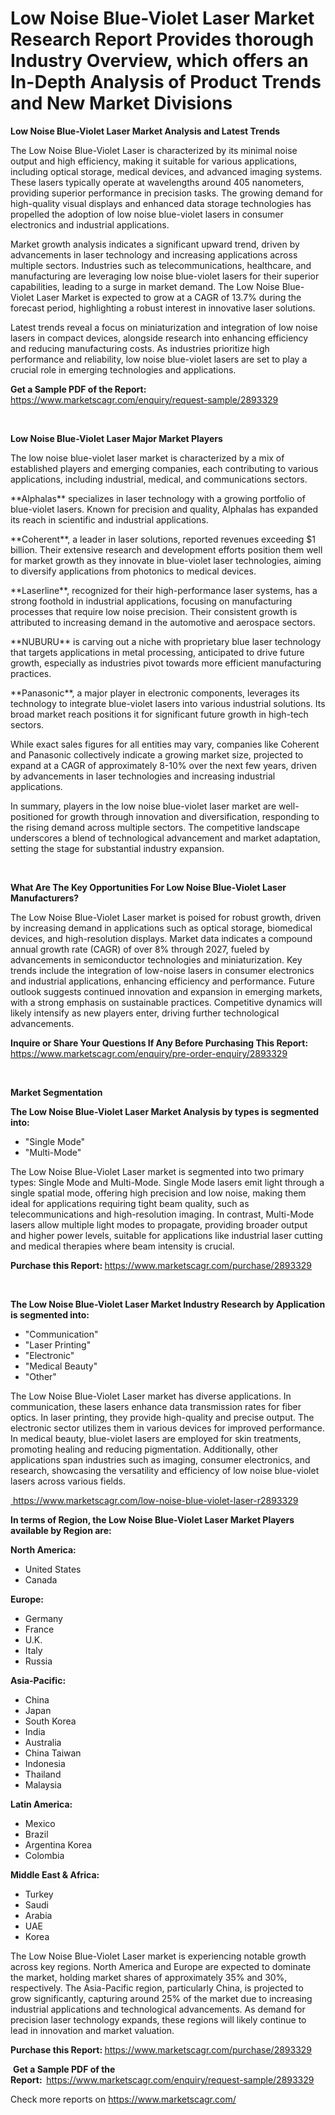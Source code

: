 <p><h1>Low Noise Blue-Violet Laser Market Research Report Provides thorough Industry Overview, which offers an In-Depth Analysis of Product Trends and New Market Divisions</h1></p><p><strong>Low Noise Blue-Violet Laser Market Analysis and Latest Trends</strong></p>
<p><p>The Low Noise Blue-Violet Laser is characterized by its minimal noise output and high efficiency, making it suitable for various applications, including optical storage, medical devices, and advanced imaging systems. These lasers typically operate at wavelengths around 405 nanometers, providing superior performance in precision tasks. The growing demand for high-quality visual displays and enhanced data storage technologies has propelled the adoption of low noise blue-violet lasers in consumer electronics and industrial applications.</p><p>Market growth analysis indicates a significant upward trend, driven by advancements in laser technology and increasing applications across multiple sectors. Industries such as telecommunications, healthcare, and manufacturing are leveraging low noise blue-violet lasers for their superior capabilities, leading to a surge in market demand. The Low Noise Blue-Violet Laser Market is expected to grow at a CAGR of 13.7% during the forecast period, highlighting a robust interest in innovative laser solutions.</p><p>Latest trends reveal a focus on miniaturization and integration of low noise lasers in compact devices, alongside research into enhancing efficiency and reducing manufacturing costs. As industries prioritize high performance and reliability, low noise blue-violet lasers are set to play a crucial role in emerging technologies and applications.</p></p>
<p><strong>Get a Sample PDF of the Report:&nbsp;</strong> <a href="https://www.marketscagr.com/enquiry/request-sample/2893329?utm_campaign=2465&utm_medium=2&utm_source=Github&utm_content=ia&utm_term=15032025&utm_id=low-noise-blue-violet-laser">https://www.marketscagr.com/enquiry/request-sample/2893329</a></p>
<p>&nbsp;</p>
<p><strong>Low Noise Blue-Violet Laser Major Market Players</strong></p>
<p><p>The low noise blue-violet laser market is characterized by a mix of established players and emerging companies, each contributing to various applications, including industrial, medical, and communications sectors.</p><p>**Alphalas** specializes in laser technology with a growing portfolio of blue-violet lasers. Known for precision and quality, Alphalas has expanded its reach in scientific and industrial applications.</p><p>**Coherent**, a leader in laser solutions, reported revenues exceeding $1 billion. Their extensive research and development efforts position them well for market growth as they innovate in blue-violet laser technologies, aiming to diversify applications from photonics to medical devices.</p><p>**Laserline**, recognized for their high-performance laser systems, has a strong foothold in industrial applications, focusing on manufacturing processes that require low noise precision. Their consistent growth is attributed to increasing demand in the automotive and aerospace sectors.</p><p>**NUBURU** is carving out a niche with proprietary blue laser technology that targets applications in metal processing, anticipated to drive future growth, especially as industries pivot towards more efficient manufacturing practices.</p><p>**Panasonic**, a major player in electronic components, leverages its technology to integrate blue-violet lasers into various industrial solutions. Its broad market reach positions it for significant future growth in high-tech sectors.</p><p>While exact sales figures for all entities may vary, companies like Coherent and Panasonic collectively indicate a growing market size, projected to expand at a CAGR of approximately 8-10% over the next few years, driven by advancements in laser technologies and increasing industrial applications.</p><p>In summary, players in the low noise blue-violet laser market are well-positioned for growth through innovation and diversification, responding to the rising demand across multiple sectors. The competitive landscape underscores a blend of technological advancement and market adaptation, setting the stage for substantial industry expansion.</p></p>
<p>&nbsp;</p>
<p><strong>What Are The Key Opportunities For Low Noise Blue-Violet Laser Manufacturers?</strong></p>
<p><p>The Low Noise Blue-Violet Laser market is poised for robust growth, driven by increasing demand in applications such as optical storage, biomedical devices, and high-resolution displays. Market data indicates a compound annual growth rate (CAGR) of over 8% through 2027, fueled by advancements in semiconductor technologies and miniaturization. Key trends include the integration of low-noise lasers in consumer electronics and industrial applications, enhancing efficiency and performance. Future outlook suggests continued innovation and expansion in emerging markets, with a strong emphasis on sustainable practices. Competitive dynamics will likely intensify as new players enter, driving further technological advancements.</p></p>
<p><strong>Inquire or Share Your Questions If Any Before Purchasing This Report:</strong> <a href="https://www.marketscagr.com/enquiry/pre-order-enquiry/2893329?utm_campaign=2465&utm_medium=2&utm_source=Github&utm_content=ia&utm_term=15032025&utm_id=low-noise-blue-violet-laser">https://www.marketscagr.com/enquiry/pre-order-enquiry/2893329</a></p>
<p>&nbsp;</p>
<p><strong>Market Segmentation</strong></p>
<p><strong>The Low Noise Blue-Violet Laser Market Analysis by types is segmented into:</strong></p>
<p><ul><li>"Single Mode"</li><li>"Multi-Mode"</li></ul></p>
<p><p>The Low Noise Blue-Violet Laser market is segmented into two primary types: Single Mode and Multi-Mode. Single Mode lasers emit light through a single spatial mode, offering high precision and low noise, making them ideal for applications requiring tight beam quality, such as telecommunications and high-resolution imaging. In contrast, Multi-Mode lasers allow multiple light modes to propagate, providing broader output and higher power levels, suitable for applications like industrial laser cutting and medical therapies where beam intensity is crucial.</p></p>
<p><strong>Purchase this Report:&nbsp;</strong><a href="https://www.marketscagr.com/purchase/2893329?utm_campaign=2465&utm_medium=2&utm_source=Github&utm_content=ia&utm_term=15032025&utm_id=low-noise-blue-violet-laser">https://www.marketscagr.com/purchase/2893329</a></p>
<p>&nbsp;</p>
<p><strong>The Low Noise Blue-Violet Laser Market Industry Research by Application is segmented into:</strong></p>
<p><ul><li>"Communication"</li><li>"Laser Printing"</li><li>"Electronic"</li><li>"Medical Beauty"</li><li>"Other"</li></ul></p>
<p><p>The Low Noise Blue-Violet Laser market has diverse applications. In communication, these lasers enhance data transmission rates for fiber optics. In laser printing, they provide high-quality and precise output. The electronic sector utilizes them in various devices for improved performance. In medical beauty, blue-violet lasers are employed for skin treatments, promoting healing and reducing pigmentation. Additionally, other applications span industries such as imaging, consumer electronics, and research, showcasing the versatility and efficiency of low noise blue-violet lasers across various fields.</p></p>
<p><a href="https://www.marketscagr.com/low-noise-blue-violet-laser-r2893329?utm_campaign=2465&utm_medium=2&utm_source=Github&utm_content=ia&utm_term=15032025&utm_id=low-noise-blue-violet-laser">&nbsp;https://www.marketscagr.com/low-noise-blue-violet-laser-r2893329</a></p>
<p><strong>In terms of Region, the Low Noise Blue-Violet Laser Market Players available by Region are:</strong></p>
<p>
    <p> <strong> North America: </strong>
        <ul>
            <li>United States</li>
            <li>Canada</li>
        </ul>
        </p> 
    <p> <strong> Europe: </strong>
        <ul>
            <li>Germany</li>
            <li>France</li>
            <li>U.K.</li>
            <li>Italy</li>
            <li>Russia</li>
        </ul>
        </p> 
    <p> <strong> Asia-Pacific: </strong>
        <ul>
            <li>China</li>
            <li>Japan</li>
            <li>South Korea</li>
            <li>India</li>
            <li>Australia</li>
            <li>China Taiwan</li>
            <li>Indonesia</li>
            <li>Thailand</li>
            <li>Malaysia</li>
        </ul>
        </p> 
    <p> <strong> Latin America: </strong>
        <ul>
            <li>Mexico</li>
            <li>Brazil</li>
            <li>Argentina Korea</li>
            <li>Colombia</li>
        </ul>
        </p> 
    <p> <strong> Middle East & Africa: </strong>
        <ul>
            <li>Turkey</li>
            <li>Saudi</li>
            <li>Arabia</li>
            <li>UAE</li>
            <li>Korea</li>
        </ul>
    </p>
    </p>
<p><p>The Low Noise Blue-Violet Laser market is experiencing notable growth across key regions. North America and Europe are expected to dominate the market, holding market shares of approximately 35% and 30%, respectively. The Asia-Pacific region, particularly China, is projected to grow significantly, capturing around 25% of the market due to increasing industrial applications and technological advancements. As demand for precision laser technology expands, these regions will likely continue to lead in innovation and market valuation.</p></p>
<p><strong>Purchase this Report: </strong><a href="https://www.marketscagr.com/purchase/2893329?utm_campaign=2465&utm_medium=2&utm_source=Github&utm_content=ia&utm_term=15032025&utm_id=low-noise-blue-violet-laser">https://www.marketscagr.com/purchase/2893329</a></p>
<p>&nbsp;<strong>Get a Sample PDF of the Report:&nbsp;&nbsp;</strong><a href="https://www.marketscagr.com/enquiry/request-sample/2893329?utm_campaign=2465&utm_medium=2&utm_source=Github&utm_content=ia&utm_term=15032025&utm_id=low-noise-blue-violet-laser">https://www.marketscagr.com/enquiry/request-sample/2893329</a></p>
<p><strong></strong></p>
<p>Check more reports on <a href="https://www.marketscagr.com/?utm_campaign=2465&utm_medium=2&utm_source=Github&utm_content=ia&utm_term=15032025&utm_id=low-noise-blue-violet-laser">https://www.marketscagr.com/</a></p>